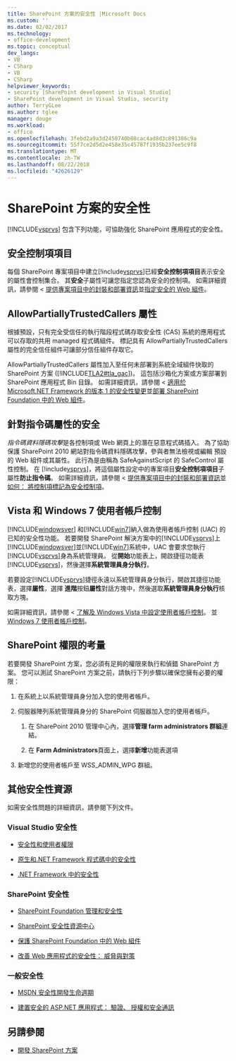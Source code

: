 ```yaml
---
title: SharePoint 方案的安全性 |Microsoft Docs
ms.custom: ''
ms.date: 02/02/2017
ms.technology:
- office-development
ms.topic: conceptual
dev_langs:
- VB
- CSharp
- VB
- CSharp
helpviewer_keywords:
- security [SharePoint development in Visual Studio]
- SharePoint development in Visual Studio, security
author: TerryGLee
ms.author: tglee
manager: douge
ms.workload:
- office
ms.openlocfilehash: 3febd2a9a3d2450740b08cac4ad8d3c891386c9a
ms.sourcegitcommit: 55f7ce2d5d2e458e35c45787f1935b237ee5c9f8
ms.translationtype: MT
ms.contentlocale: zh-TW
ms.lasthandoff: 08/22/2018
ms.locfileid: "42626129"
---
```

# <a name="security-for-sharepoint-solutions"></a>SharePoint 方案的安全性
  [!INCLUDE[vsprvs](../sharepoint/includes/vsprvs-md.md)] 包含下列功能，可協助強化 SharePoint 應用程式的安全性。

## <a name="safe-control-entries"></a>安全控制項項目
 每個 SharePoint 專案項目中建立[!include[vsprvs](../sharepoint/includes/vsprvs-md.md)]已經**安全控制項項目**表示安全的屬性會控制集合。 其**安全**子屬性可讓您指定您認為安全的控制項。 如需詳細資訊，請參閱 <<c0> [ 提供專案項目中的封裝和部署資訊](../sharepoint/providing-packaging-and-deployment-information-in-project-items.md)並[指定安全的 Web 組件](http://go.microsoft.com/fwlink/?LinkId=177521)。

## <a name="allowpartiallytrustedcallers-attribute"></a>AllowPartiallyTrustedCallers 屬性
 根據預設，只有完全受信任的執行階段程式碼存取安全性 (CAS) 系統的應用程式可以存取的共用 managed 程式碼組件。 標記具有 AllowPartiallyTrustedCallers 屬性的完全信任組件可讓部分信任組件存取它。

 AllowPartiallyTrustedCallers 屬性加入至任何未部署到系統全域組件快取的 SharePoint 方案 ([!INCLUDE[TLA2#tla_gac](../sharepoint/includes/tla2sharptla-gac-md.md)])。 這包括沙箱化方案或方案部署到 SharePoint 應用程式 Bin 目錄。 如需詳細資訊，請參閱 <<c0> [ 適用於 Microsoft.NET Framework 的版本 1 的安全性變更](http://go.microsoft.com/fwlink/?LinkId=177515)並[部署 SharePoint Foundation 中的 Web 組件](http://go.microsoft.com/fwlink/?LinkId=177509)。

## <a name="safe-against-script-property"></a>針對指令碼屬性的安全
 *指令碼資料隱碼攻擊*是各控制項或 Web 網頁上的潛在惡意程式碼插入。 為了協助保護 SharePoint 2010 網站對指令碼資料隱碼攻擊，參與者無法檢視或編輯 預設的 Web 組件或其屬性。 此行為是由稱為 SafeAgainstScript 的 SafeControl 屬性控制。 在  [!include[vsprvs](../sharepoint/includes/vsprvs-md.md)]，將這個屬性設定中的專案項目**安全控制項項目**子屬性**防止指令碼**。 如需詳細資訊，請參閱 <<c0> [ 提供專案項目中的封裝和部署資訊](../sharepoint/providing-packaging-and-deployment-information-in-project-items.md)並[如何： 將控制項標記為安全控制項](../sharepoint/how-to-mark-controls-as-safe-controls.md)。

## <a name="vista-and-windows-7-user-account-control"></a>Vista 和 Windows 7 使用者帳戶控制
 [!INCLUDE[windowsver](../sharepoint/includes/windowsver-md.md)] 和[!INCLUDE[win7](../sharepoint/includes/win7-md.md)]納入做為使用者帳戶控制 (UAC) 的已知的安全性功能。 若要開發 SharePoint 解決方案中的[!INCLUDE[vsprvs](../sharepoint/includes/vsprvs-md.md)]上[!INCLUDE[windowsver](../sharepoint/includes/windowsver-md.md)]並[!INCLUDE[win7](../sharepoint/includes/win7-md.md)]系統中，UAC 會要求您執行[!INCLUDE[vsprvs](../sharepoint/includes/vsprvs-md.md)]身為系統管理員。 從**開始**功能表上，開啟捷徑功能表[!INCLUDE[vsprvs](../sharepoint/includes/vsprvs-md.md)]，然後選擇**系統管理員身分執行**。

 若要設定[!INCLUDE[vsprvs](../sharepoint/includes/vsprvs-md.md)]捷徑永遠以系統管理員身分執行，開啟其捷徑功能表，選擇**屬性**，選擇 **進階**按鈕**屬性**對話方塊中，然後選取**系統管理員身分執行**核取方塊。

 如需詳細資訊，請參閱 <<c0> [ 了解及 Windows Vista 中設定使用者帳戶控制](http://go.microsoft.com/fwlink/?LinkID=156476)。 並[Windows 7 使用者帳戶控制](http://go.microsoft.com/fwlink/?LinkId=177523)。

## <a name="sharepoint-permissions-considerations"></a>SharePoint 權限的考量
 若要開發 SharePoint 方案，您必須有足夠的權限來執行和偵錯 SharePoint 方案。 您可以測試 SharePoint 方案之前，請執行下列步驟以確保您擁有必要的權限：

1.  在系統上以系統管理員身分加入您的使用者帳戶。

2.  伺服器陣列系統管理員身分的 SharePoint 伺服器加入您的使用者帳戶。

    1.  在 SharePoint 2010 管理中心內，選擇**管理 farm administrators 群組**連結。

    2.  在  **Farm Administrators**頁面上，選擇**新增**功能表選項

3.  新增您的使用者帳戶至 WSS_ADMIN_WPG 群組。

## <a name="additional-security-resources"></a>其他安全性資源
 如需安全性問題的詳細資訊，請參閱下列文件。

### <a name="visual-studio-security"></a>Visual Studio 安全性

-   [安全性和使用者權限](http://go.microsoft.com/fwlink/?LinkId=177503)

-   [原生和.NET Framework 程式碼中的安全性](http://go.microsoft.com/fwlink/?LinkId=177504)

-   [.NET Framework 中的安全性](http://go.microsoft.com/fwlink/?LinkId=177502)

### <a name="sharepoint-security"></a>SharePoint 安全性

-   [SharePoint Foundation 管理和安全性](http://go.microsoft.com/fwlink/?LinkId=177501)

-   [SharePoint 安全性資源中心](http://go.microsoft.com/fwlink/?LinkId=177498)

-   [保護 SharePoint Foundation 中的 Web 組件](http://go.microsoft.com/fwlink/?LinkId=177511)

-   [改善 Web 應用程式的安全性： 威脅與對策](http://go.microsoft.com/fwlink/?LinkID=140080)

### <a name="general-security"></a>一般安全性

-   [MSDN 安全性開發生命週期](http://go.microsoft.com/fwlink/?LinkID=147149)

-   [建置安全的 ASP.NET 應用程式： 驗證、 授權和安全通訊](http://go.microsoft.com/fwlink/?LinkId=177494)

## <a name="see-also"></a>另請參閱

- [開發 SharePoint 方案](../sharepoint/developing-sharepoint-solutions.md)